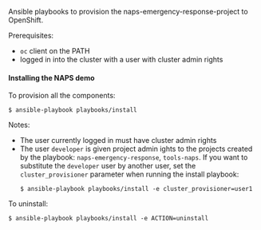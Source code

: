 Ansible playbooks to provision the naps-emergency-response-project to OpenShift.

Prerequisites:
* `oc` client on the PATH
* logged in into the cluster with a user with cluster admin rights

#### Installing the NAPS demo

To provision all the components:
```
$ ansible-playbook playbooks/install
```
Notes:
* The user currently logged in must have cluster admin rights
* The user `developer` is given project admin ights to the  projects created by the playbook: `naps-emergency-response`, `tools-naps`.
  If you want to substitute the `developer` user by another user, set the `cluster_provisioner` parameter when running the install playbook:
  ```
  $ ansible-playbook playbooks/install -e cluster_provisioner=user1
  ```

To uninstall:
```
$ ansible-playbook playbooks/install -e ACTION=uninstall
```